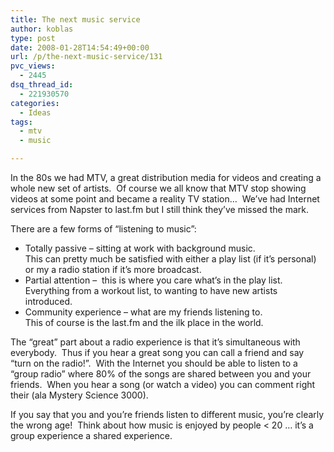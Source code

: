 ```yaml
---
title: The next music service
author: koblas
type: post
date: 2008-01-28T14:54:49+00:00
url: /p/the-next-music-service/131
pvc_views:
  - 2445
dsq_thread_id:
  - 221930570
categories:
  - Ideas
tags:
  - mtv
  - music

---
```

In the 80s we had MTV, a great distribution media for videos and creating a whole new set of artists.&nbsp; Of course we all know that MTV stop showing videos at some point and became a reality TV station&#8230;&nbsp; We&#8217;ve had Internet services from Napster to last.fm but I still think they&#8217;ve missed the mark.

There are a few forms of &#8220;listening to music&#8221;:

  * Totally passive &#8211; sitting at work with background music.  
    This can pretty much be satisfied with either a play list (if it&#8217;s personal) or my a radio station if it&#8217;s more broadcast.
  * Partial attention &#8211;&nbsp; this is where you care what&#8217;s in the play list.  
    Everything from a workout list, to wanting to have new artists introduced.
  * Community experience &#8211; what are my friends listening to.  
    This of course is the last.fm and the ilk place in the world.

The &#8220;great&#8221; part about a radio experience is that it&#8217;s simultaneous with everybody.&nbsp; Thus if you hear a great song you can call a friend and say &#8220;turn on the radio!&#8221;.&nbsp; With the Internet you should be able to listen to a &#8220;group radio&#8221; where 80% of the songs are shared between you and your friends.&nbsp; When you hear a song (or watch a video) you can comment right their (ala Mystery Science 3000).

If you say that you and you&#8217;re friends listen to different music, you&#8217;re clearly the wrong age!&nbsp; Think about how music is enjoyed by people < 20 &#8230; it&#8217;s a group experience a shared experience.
